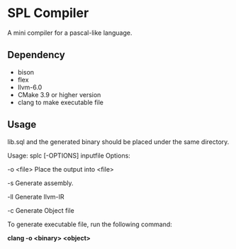 # SPL Compiler

A mini compiler for a pascal-like language.

## Dependency

- bison
- flex
- llvm-6.0 
- CMake 3.9 or higher version
- clang to make executable file

## Usage

lib.sql and the generated binary should be placed under the same directory.

Usage: splc [-OPTIONS] inputfile
Options:

-o \<file\> Place the output into \<file\>

-s Generate assembly.

-ll Generate llvm-IR

-c Generate Object file

To generate executable file, run the following command:

**clang -o \<binary\> \<object\>**